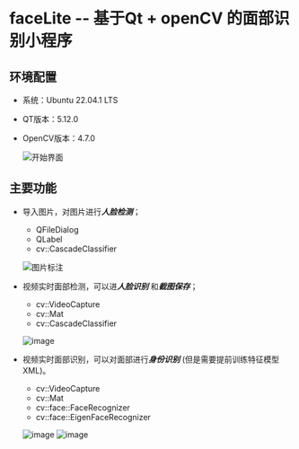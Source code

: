 # faceLite -- 基于Qt + openCV 的面部识别小程序
## 环境配置
* 系统：Ubuntu 22.04.1 LTS
* QT版本：5.12.0
* OpenCV版本：4.7.0

  ![开始界面](https://user-images.githubusercontent.com/68045911/220116974-34faca15-0312-4aca-a0af-0f880c27a774.png)
## 主要功能
* 导入图片，对图片进行***人脸检测***；
  * QFileDialog
  * QLabel
  * cv::CascadeClassifier
  
  ![图片标注](https://user-images.githubusercontent.com/68045911/220117313-f3ac29c1-a07c-4448-a6b7-fbbcc5393c6f.png)
* 视频实时面部检测，可以进***人脸识别*** 和***截图保存***；
  * cv::VideoCapture
  * cv::Mat
  * cv::CascadeClassifier
  
  ![image](https://user-images.githubusercontent.com/68045911/220117586-de095b1a-c157-4ba7-97ff-fc88e6824a26.png)
* 视频实时面部识别，可以对面部进行***身份识别*** (但是需要提前训练特征模型XML)。
  * cv::VideoCapture
  * cv::Mat
  * cv::face::FaceRecognizer
  * cv::face::EigenFaceRecognizer
  
  ![image](https://user-images.githubusercontent.com/68045911/220117646-e3a79620-afa0-45c7-b934-aa4e2d04feb8.png)
  ![image](https://user-images.githubusercontent.com/68045911/220118177-bde4e63e-aa16-46b0-9044-6ef3e99ea20a.png)
